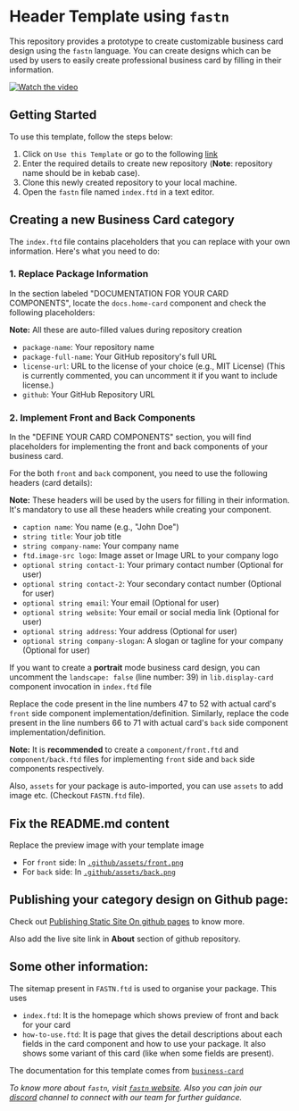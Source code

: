 # Header Template using `fastn`

This repository provides a prototype to create customizable business card 
design using the `fastn` language. You can create designs which can be used 
by users to easily create professional business card by filling in their 
information.

[![Watch the video](https://img.youtube.com/vi/Rys5CI9KQsg/hqdefault.jpg)](https://youtu.be/Rys5CI9KQsg)


## Getting Started

To use this template, follow the steps below:

1. Click on `Use this Template` or go to the following [link](https://github.com/new?template_name=repo_name&template_owner=fastn-community)
2. Enter the required details to create new repository (**Note**: repository name should be in kebab case).
3. Clone this newly created repository to your local machine.
4. Open the `fastn` file named `index.ftd` in a text editor.

## Creating a new Business Card category

The `index.ftd` file contains placeholders that you can replace with your own information. Here's what you need to do:

### 1. Replace Package Information

In the section labeled "DOCUMENTATION FOR YOUR CARD COMPONENTS", locate the 
`docs.home-card` component and check the following placeholders:

**Note:** All these are auto-filled values during repository creation

- `package-name`: Your repository name
- `package-full-name`: Your GitHub repository's full URL
- `license-url`: URL to the license of your choice (e.g., MIT License) (This 
  is currently commented, you can uncomment it if you want to include license.)
- `github`: Your GitHub Repository URL

### 2. Implement Front and Back Components

In the "DEFINE YOUR CARD COMPONENTS" section, you will find placeholders for implementing the front and back components of your business card.

For the both `front` and `back` component, you need to use the following 
headers (card details):

**Note:** These headers will be used by the users for filling in their 
information. It's mandatory to use all these headers while creating your 
component.

- `caption name`: You name (e.g., "John Doe")
- `string title`: Your job title
- `string company-name`: Your company name
- `ftd.image-src logo`: Image asset or Image URL to your company logo
- `optional string contact-1`: Your primary contact number (Optional for user)
- `optional string contact-2`: Your secondary contact number (Optional for user)
- `optional string email`: Your email (Optional for user)
- `optional string website`: Your email or social media link (Optional for user)
- `optional string address`: Your address (Optional for user)
- `optional string company-slogan`: A slogan or tagline for your company 
  (Optional for user)

If you want to create a **portrait** mode business card design, you can 
uncomment the `landscape: false` (line number: 39) in `lib.display-card` 
component invocation in `index.ftd` file

Replace the code present in the line numbers 47 to 52 with actual card's 
`front` side component implementation/definition.
Similarly, replace the code present in the line numbers 66 to 71 with actual 
card's `back` side component implementation/definition.

**Note:** It is **recommended** to create a `component/front.ftd` and 
`component/back.ftd` files for implementing `front` side and `back` side 
components respectively.

Also, `assets` for your package is auto-imported, you can use `assets` to 
add image etc. (Checkout `FASTN.ftd` file).

## Fix the README.md content

Replace the preview image with your template image 

- For `front` side: In [`.github/assets/front.png`](.github/assets/front.png)
- For `back` side: In [`.github/assets/back.png`](.github/assets/back.png) 


## Publishing your category design on Github page:

Check out [Publishing Static Site On github 
pages](https://fastn.com/github-pages/) to know more. 

Also add the live site link in **About** section of github repository.


## Some other information:

The sitemap present in `FASTN.ftd` is used to organise your package. 
This uses 

- `index.ftd`: It is the homepage which shows preview of front and back for 
  your card
- `how-to-use.ftd`: It is page that gives the detail descriptions about each 
  fields in the card component and how to use your package. It also shows 
  some variant of this card (like when some fields are present).

The documentation for this template comes from [`business-card`](fastn-community.github.io/business-card)


*To know more about `fastn`, visit [`fastn` website](https://fastn.com/). Also 
you can join our [discord](https://fastn.com/discord/) channel to connect 
with our team for further guidance.*
